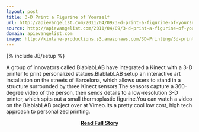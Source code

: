 ```yaml
---
layout: post
title: 3-D Print a Figurine of Yourself
url: http://apievangelist.com/2011/04/09/3-d-print-a-figurine-of-yourself/
source: http://apievangelist.com/2011/04/09/3-d-print-a-figurine-of-yourself/
domain: apievangelist.com
image: http://kinlane-productions.s3.amazonaws.com/3D-Printing/3d-printing-souveniers.png
---
```

{% include JB/setup %}<p>A group of innovators called BlablabLAB have integrated a Kinect with a 3-D printer to print personalized statues.BlablabLAB setup an interactive art installation on the streets of Barcelona, which allows users to stand in a structure surrounded by three Kinect sensors.The sensors capture a 360-degree video of the person, then sends details to a low-resolution 3-D printer, which spits out a small thermoplastic figurine.You can watch a video on the BlablabLAB project over at Vimeo.Its a pretty cool low cost, high tech approach to personalized printing.</p>
<center><p><a href="http://apievangelist.com/2011/04/09/3-d-print-a-figurine-of-yourself/" style='padding:25px; font-sze:18px; font-weight: bold;'>Read Full Story</a></p></center>
